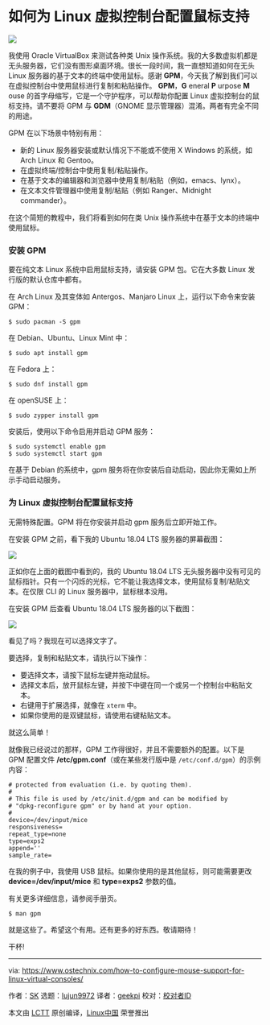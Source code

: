 如何为 Linux 虚拟控制台配置鼠标支持
======

![](https://www.ostechnix.com/wp-content/uploads/2018/09/GPM-1-720x340.png)

我使用 Oracle VirtualBox 来测试各种类 Unix 操作系统。我的大多数虚拟机都是无头服务器，它们没有图形桌面环境。很长一段时间，我一直想知道如何在无头 Linux 服务器的基于文本的终端中使用鼠标。感谢 **GPM**，今天我了解到我们可以在虚拟控制台中使用鼠标进行复制和粘贴操作。 **GPM**，**G** eneral **P** urpose **M** ouse 的首字母缩写，它是一个守护程序，可以帮助你配置 Linux 虚拟控制台的鼠标支持。请不要将 GPM 与 **GDM**（GNOME 显示管理器）混淆。两者有完全不同的用途。

GPM 在以下场景中特别有用：

  * 新的 Linux 服务器安装或默认情况下不能或不使用 X Windows 的系统，如 Arch Linux 和 Gentoo。
  * 在虚拟终端/控制台中使用复制/粘贴操作。
  * 在基于文本的编辑器和浏览器中使用复制/粘贴（例如，emacs、lynx）。
  * 在文本文件管理器中使用复制/粘贴（例如 Ranger、Midnight commander）。



在这个简短的教程中，我们将看到如何在类 Unix 操作系统中在基于文本的终端中使用鼠标。

### 安装 GPM

要在纯文本 Linux 系统中启用鼠标支持，请安装 GPM 包。它在大多数 Linux 发行版的默认仓库中都有。

在 Arch Linux 及其变体如 Antergos、Manjaro Linux 上，运行以下命令来安装 GPM：

```
$ sudo pacman -S gpm
```

在 Debian、Ubuntu、Linux Mint 中：

```
$ sudo apt install gpm
```

在 Fedora 上：

```
$ sudo dnf install gpm
```

在 openSUSE 上：

```
$ sudo zypper install gpm
```

安装后，使用以下命令启用并启动 GPM 服务：

```
$ sudo systemctl enable gpm
$ sudo systemctl start gpm
```

在基于 Debian 的系统中，gpm 服务将在你安装后自动启动，因此你无需如上所示手动启动服务。

### 为 Linux 虚拟控制台配置鼠标支持

无需特殊配置。GPM 将在你安装并启动 gpm 服务后立即开始工作。

在安装 GPM 之前，看下我的 Ubuntu 18.04 LTS 服务器的屏幕截图：

![](https://www.ostechnix.com/wp-content/uploads/2018/09/Ubuntu-18.04-CLI.png)

正如你在上面的截图中看到的，我的 Ubuntu 18.04 LTS 无头服务器中没有可见的鼠标指针。只有一个闪烁的光标，它不能让我选择文本，使用鼠标复制/粘贴文本。在仅限 CLI 的 Linux 服务器中，鼠标根本没用。

在安装 GPM 后查看 Ubuntu 18.04 LTS 服务器的以下截图：

![](https://www.ostechnix.com/wp-content/uploads/2018/09/GPM.png)

看见了吗？我现在可以选择文字了。

要选择，复制和粘贴文本，请执行以下操作：

  * 要选择文本，请按下鼠标左键并拖动鼠标。
  * 选择文本后，放开鼠标左键，并按下中键在同一个或另一个控制台中粘贴文本。
  * 右键用于扩展选择，就像在 `xterm` 中。
  * 如果你使用的是双键鼠标，请使用右键粘贴文本。



就这么简单！

就像我已经说过的那样，GPM 工作得很好，并且不需要额外的配置。以下是 GPM 配置文件 **/etc/gpm.conf**（或在某些发行版中是 `/etc/conf.d/gpm`）的示例内容：

```
# protected from evaluation (i.e. by quoting them).
#
# This file is used by /etc/init.d/gpm and can be modified by
# "dpkg-reconfigure gpm" or by hand at your option.
#
device=/dev/input/mice
responsiveness=
repeat_type=none
type=exps2
append=''
sample_rate=
```

在我的例子中，我使用 USB 鼠标。如果你使用的是其他鼠标，则可能需要更改 **device=/dev/input/mice** 和 **type=exps2** 参数的值。

有关更多详细信息，请参阅手册页。

```
$ man gpm
```

就是这些了。希望这个有用。还有更多的好东西。敬请期待！

干杯!



--------------------------------------------------------------------------------

via: https://www.ostechnix.com/how-to-configure-mouse-support-for-linux-virtual-consoles/

作者：[SK][a]
选题：[lujun9972](https://github.com/lujun9972)
译者：[geekpi](https://github.com/geekpi)
校对：[校对者ID](https://github.com/校对者ID)

本文由 [LCTT](https://github.com/LCTT/TranslateProject) 原创编译，[Linux中国](https://linux.cn/) 荣誉推出

[a]: https://www.ostechnix.com/author/sk/
